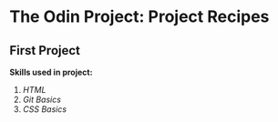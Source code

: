 <h1><strong>The Odin Project: Project Recipes</strong></h1>
<h2><strong>First Project</strong></h2>

<p><strong>Skills used in project:</strong></p>
<ol>
  <li><em>HTML</em></li>
  <li><em>Git Basics</em></li>
  <li><em>CSS Basics</em></li>
</ol>  
  

